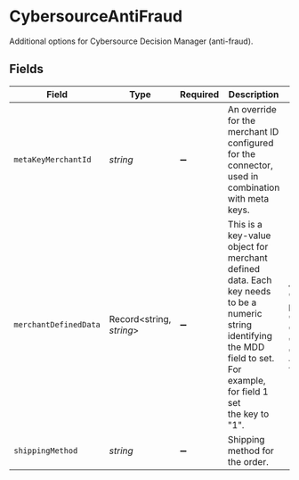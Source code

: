 # CybersourceAntiFraud

Additional options for Cybersource Decision Manager (anti-fraud).


## Fields

| Field                                                                                                                                                                      | Type                                                                                                                                                                       | Required                                                                                                                                                                   | Description                                                                                                                                                                | Example                                                                                                                                                                    |
| -------------------------------------------------------------------------------------------------------------------------------------------------------------------------- | -------------------------------------------------------------------------------------------------------------------------------------------------------------------------- | -------------------------------------------------------------------------------------------------------------------------------------------------------------------------- | -------------------------------------------------------------------------------------------------------------------------------------------------------------------------- | -------------------------------------------------------------------------------------------------------------------------------------------------------------------------- |
| `metaKeyMerchantId`                                                                                                                                                        | *string*                                                                                                                                                                   | :heavy_minus_sign:                                                                                                                                                         | An override for the merchant ID configured for the connector,<br/>used in combination with meta keys.                                                                      |                                                                                                                                                                            |
| `merchantDefinedData`                                                                                                                                                      | Record<string, *string*>                                                                                                                                                   | :heavy_minus_sign:                                                                                                                                                         | This is a key-value object for merchant defined data. Each key needs to be a<br/>numeric string identifying the MDD field to set. For example, for field 1 set<br/>the key to "1". | {<br/>"1": "John Doe",<br/>"2": "trusted",<br/>"99": "recurring"<br/>}                                                                                                     |
| `shippingMethod`                                                                                                                                                           | *string*                                                                                                                                                                   | :heavy_minus_sign:                                                                                                                                                         | Shipping method for the order.                                                                                                                                             |                                                                                                                                                                            |